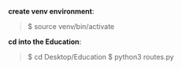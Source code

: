 **create venv environment**:
> $ source venv/bin/activate

**cd into the Education**:
> $ cd Desktop/Education
> $ python3 routes.py
